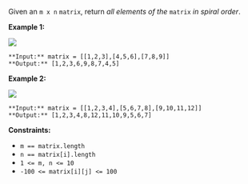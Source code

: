 Given an `m x n` `matrix`, return *all elements of the* `matrix` *in spiral order*.

**Example 1:**

![](https://assets.leetcode.com/uploads/2020/11/13/spiral1.jpg)

```
**Input:** matrix = [[1,2,3],[4,5,6],[7,8,9]]
**Output:** [1,2,3,6,9,8,7,4,5]

```

**Example 2:**

![](https://assets.leetcode.com/uploads/2020/11/13/spiral.jpg)

```
**Input:** matrix = [[1,2,3,4],[5,6,7,8],[9,10,11,12]]
**Output:** [1,2,3,4,8,12,11,10,9,5,6,7]

```

**Constraints:**

* `m == matrix.length`
* `n == matrix[i].length`
* `1 <= m, n <= 10`
* `-100 <= matrix[i][j] <= 100`
